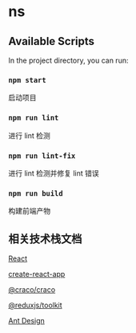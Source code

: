 # ns

## Available Scripts

In the project directory, you can run:

### `npm start`

启动项目

### `npm run lint`

进行 lint 检测

### `npm run lint-fix`

进行 lint 检测并修复 lint 错误

### `npm run build`

构建前端产物

## 相关技术栈文档

[React](https://reactjs.org/)

[create-react-app](https://facebook.github.io/create-react-app/docs/getting-started)

[@craco/craco](https://craco.js.org/docs/getting-started)

[@reduxjs/toolkit](https://store-toolkit.js.org/usage/usage-with-typescript)

[Ant Design](https://ant.design/components/overview-cn/)
